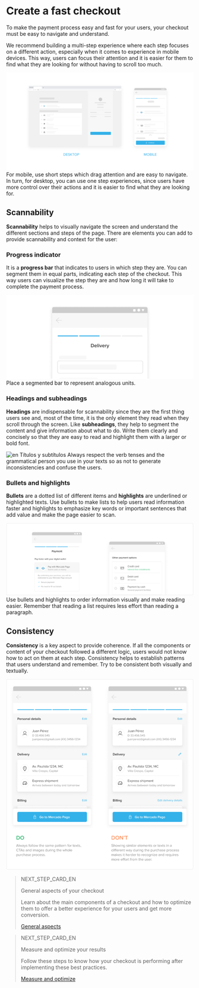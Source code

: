 # Create a fast checkout

To make the payment process easy and fast for your users, your checkout must be easy to navigate and understand.

We recommend building a multi-step experience where each step focuses on a different action, especially when it comes to experience in mobile devices. This way, users can focus their attention and it is easier for them to find what they are looking for without having to scroll too much. 

![en Checkout agil](/images/best-practices-guide/EngCreaUnChoAgilIntro.png)
For mobile, use short steps which drag attention and are easy to navigate. In turn, for desktop, you can use one step experiences, since users have more control over their actions and it is easier to find what they are looking for.

## Scannability

**Scannability** helps to visually navigate the screen and understand the different sections and steps of the page. There are elements you can add to provide scannability and context for the user: 

### Progress indicator

It is a **progress bar** that indicates to users in which step they are. You can segment them in equal parts, indicating each step of the checkout. This way users can visualize the step they are and how long it will take to complete the payment process. 

![en Progress indicator](/images/best-practices-guide/EngCreaUnChoAgilProgressIndicator.png)
Place a segmented bar to represent analogous units.

### Headings and subheadings

**Headings** are indispensable for scannability since they are the first thing users see and, most of the time, it is the only element they read when they scroll through the screen. Like **subheadings**, they help to segment the content and give information about what to do. Write them clearly and concisely so that they are easy to read and highlight them with a larger or bold font.

![en Títulos y subtítulos](/images/best-practices-guide/EngCreaUnChoAgilTítulosYSubtitulos.png)
Always respect the verb tenses and the grammatical person you use in your texts so as not to generate inconsistencies and confuse the users.

### Bullets and highlights

**Bullets** are a dotted list of different items and **highlights** are underlined or highlighted texts. Use bullets to make lists to help users read information faster and highlights to emphasize key words or important sentences that add value and make the page easier to scan.

![en Bullets y highlights](/images/best-practices-guide/EngCreaUnChoAgilBullets.png)
Use bullets and highlights to order information visually and make reading easier. Remember that reading a list requires less effort than reading a paragraph.

## Consistency 

**Consistency** is a key aspect to provide coherence. If all the components or content of your checkout followed a different logic, users would not know how to act on them at each step. Consistency helps to establish patterns that users understand and remember. Try to be consistent both visually and textually. 

![en Consistencia](/images/best-practices-guide/EngCreaUnChoAgilConsistenciaDoDonts.png)

> NEXT_STEP_CARD_EN
>
> General aspects of your checkout
>
> Learn about the main components of a checkout and how to optimize them to offer a better experience for your users and get more conversion.
>
> [General aspects](https://www.mercadopago[FAKER][URL][DOMAIN]/developers/en/guides/resources/best-practices-guide/general-aspects)

> NEXT_STEP_CARD_EN
>
> Measure and optimize your results
>
> Follow these steps to know how your checkout is performing after implementing these best practices.
>
> [Measure and optimize](https://www.mercadopago[FAKER][URL][DOMAIN]/developers/en/guides/resources/best-practices-guide/measure-and-optimize)